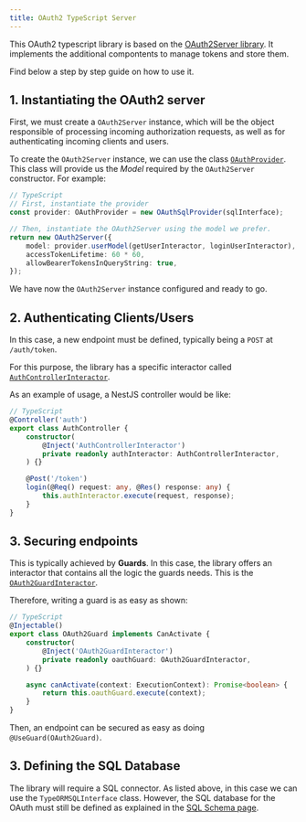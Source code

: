 ```yaml
---
title: OAuth2 TypeScript Server
---
```


This OAuth2 typescript library is based on the [OAuth2Server library](https://oauth2-server.readthedocs.io). It implements the additional compontents to manage tokens and store them.

Find below a step by step guide on how to use it.

## 1. Instantiating the OAuth2 server

First, we must create a `OAuth2Server` instance, which will be the object responsible of processing incoming authorization requests, as well as for authenticating incoming clients and users.

To create the `OAuth2Server` instance, we can use the class [`OAuthProvider`](oauth-provider). This class will provide us the *Model* required by the `OAuth2Server` constructor. For example:

```typescript
// TypeScript
// First, instantiate the provider
const provider: OAuthProvider = new OAuthSqlProvider(sqlInterface);

// Then, instantiate the OAuth2Server using the model we prefer.
return new OAuth2Server({
    model: provider.userModel(getUserInteractor, loginUserInteractor),
    accessTokenLifetime: 60 * 60,
    allowBearerTokensInQueryString: true,
});
```

We have now the `OAuth2Server` instance configured and ready to go.

## 2. Authenticating Clients/Users

In this case, a new endpoint must be defined, typically being a `POST` at `/auth/token`.

For this purpose, the library has a specific interactor called [`AuthControllerInteractor`](interactors/auth-controller-interactor).

As an example of usage, a NestJS controller would be like:

```typescript
// TypeScript
@Controller('auth')
export class AuthController {
    constructor(
        @Inject('AuthControllerInteractor')
        private readonly authInteractor: AuthControllerInteractor,
    ) {}

    @Post('/token')
    login(@Req() request: any, @Res() response: any) {
        this.authInteractor.execute(request, response);
    }
}
```

## 3. Securing endpoints

This is typically achieved by **Guards**. In this case, the library offers an interactor that contains all the logic the guards needs. This is the [`OAuth2GuardInteractor`](interactors/oauth2-guard-interactor).

Therefore, writing a guard is as easy as shown:

```typescript
// TypeScript
@Injectable()
export class OAuth2Guard implements CanActivate {
    constructor(
        @Inject('OAuth2GuardInteractor')
        private readonly oauthGuard: OAuth2GuardInteractor,
    ) {}

    async canActivate(context: ExecutionContext): Promise<boolean> {
        return this.oauthGuard.execute(context);
    }
}
```

Then, an endpoint can be secured as easy as doing `@UseGuard(OAuth2Guard)`.

## 3. Defining the SQL Database

The library will require a SQL connector. As listed above, in this case we can use the `TypeORMSQLInterface` class. However, the SQL database for the OAuth must still be defined as explained in the [SQL Schema page](sql-schema).
